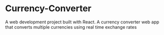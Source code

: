 # Currency-Converter
A web development project built with React. A currency converter web app that converts multiple currencies using real time exchange rates
